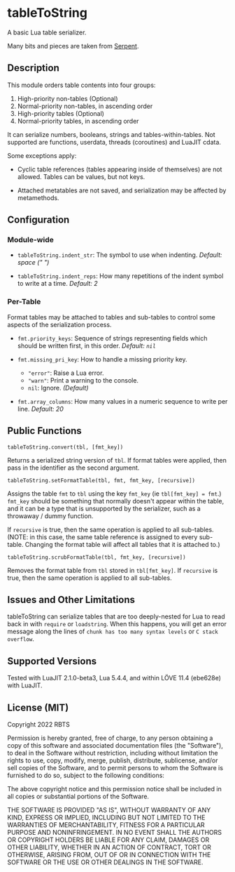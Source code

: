 # tableToString

A basic Lua table serializer.

Many bits and pieces are taken from [Serpent](https://github.com/pkulchenko/serpent).


## Description

This module orders table contents into four groups:

1. High-priority non-tables (Optional)
2. Normal-priority non-tables, in ascending order
3. High-priority tables (Optional)
4. Normal-priority tables, in ascending order

It can serialize numbers, booleans, strings and tables-within-tables. Not supported are functions, userdata, threads (coroutines) and LuaJIT cdata.

Some exceptions apply:

* Cyclic table references (tables appearing inside of themselves) are not allowed. Tables can be values, but not keys.

* Attached metatables are not saved, and serialization may be affected by metamethods.


## Configuration

### Module-wide

* `tableToString.indent_str`: The symbol to use when indenting. *Default: space (" ")*

* `tableToString.indent_reps`: How many repetitions of the indent symbol to write at a time. *Default: 2*


### Per-Table

Format tables may be attached to tables and sub-tables to control some aspects of the serialization process.

* `fmt.priority_keys`: Sequence of strings representing fields which should be written first, in this order. *Default: `nil`*

* `fmt.missing_pri_key`: How to handle a missing priority key.
  * `"error"`: Raise a Lua error.
  * `"warn"`: Print a warning to the console.
  * `nil`: Ignore. *(Default)*

* `fmt.array_columns`: How many values in a numeric sequence to write per line. *Default: 20*


## Public Functions

`tableToString.convert(tbl, [fmt_key])`

Returns a serialized string version of `tbl`. If format tables were applied, then pass in the identifier as the second argument.


`tableToString.setFormatTable(tbl, fmt, fmt_key, [recursive])`

Assigns the table `fmt` to `tbl` using the key `fmt_key` (ie `tbl[fmt_key] = fmt`.) `fmt_key` should be something that normally doesn't appear within the table, and it can be a type that is unsupported by the serializer, such as a throwaway / dummy function.

If `recursive` is true, then the same operation is applied to all sub-tables. (NOTE: in this case, the same table reference is assigned to every sub-table. Changing the format table will affect all tables that it is attached to.)


`tableToString.scrubFormatTable(tbl, fmt_key, [recursive])`

Removes the format table from `tbl` stored in `tbl[fmt_key]`. If `recursive` is true, then the same operation is applied to all sub-tables.


## Issues and Other Limitations

tableToString can serialize tables that are too deeply-nested for Lua to read back in with `require` or `loadstring`. When this happens, you will get an error message along the lines of `chunk has too many syntax levels` or `C stack overflow`.


## Supported Versions

Tested with LuaJIT 2.1.0-beta3, Lua 5.4.4, and within LÖVE 11.4 (ebe628e) with LuaJIT.


## License (MIT)

Copyright 2022 RBTS

Permission is hereby granted, free of charge, to any person obtaining a copy of this software and associated documentation files (the "Software"), to deal in the Software without restriction, including without limitation the rights to use, copy, modify, merge, publish, distribute, sublicense, and/or sell copies of the Software, and to permit persons to whom the Software is furnished to do so, subject to the following conditions:

The above copyright notice and this permission notice shall be included in all copies or substantial portions of the Software.

THE SOFTWARE IS PROVIDED "AS IS", WITHOUT WARRANTY OF ANY KIND, EXPRESS OR IMPLIED, INCLUDING BUT NOT LIMITED TO THE WARRANTIES OF MERCHANTABILITY, FITNESS FOR A PARTICULAR PURPOSE AND NONINFRINGEMENT. IN NO EVENT SHALL THE AUTHORS OR COPYRIGHT HOLDERS BE LIABLE FOR ANY CLAIM, DAMAGES OR OTHER LIABILITY, WHETHER IN AN ACTION OF CONTRACT, TORT OR OTHERWISE, ARISING FROM, OUT OF OR IN CONNECTION WITH THE SOFTWARE OR THE USE OR OTHER DEALINGS IN THE SOFTWARE.
